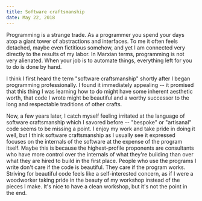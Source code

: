 ```yaml
---
title: Software craftsmanship
date: May 22, 2018
---
```


Programming is a strange trade. As a programmer you spend your days atop a giant tower of abstractions and interfaces. To me it often feels detached, maybe even fictitious somehow, and yet I am connected very directly to the results of my labor. In Marxian terms, programming is not very alienated. When your job is to automate things, everything left for you to do is done by hand.

I think I first heard the term "software craftsmanship" shortly after I began programming professionally. I found it immediately appealing -- it promised that this thing I was learning how to do might have some inherent aesthetic worth, that code I wrote might be beautiful and a worthy successor to the long and respectable traditions of other crafts.

Now, a few years later, I catch myself feeling irritated at the language of software craftsmanship which I savored before -- "bespoke" or "artisanal" code seems to be missing a point. I enjoy my work and take pride in doing it well, but I think software craftsmanship as I usually see it expressed focuses on the internals of the software at the expense of the program itself. Maybe this is because the highest-profile proponents are consultants who have more control over the internals of what they're building than over what they are hired to build in the first place. People who use the programs I write don't care if the code is beautiful. They care if the program works. Striving for beautiful code feels like a self-interested concern, as if I were a woodworker taking pride in the beauty of my workshop instead of the pieces I make. It's nice to have a clean workshop, but it's not the point in the end.